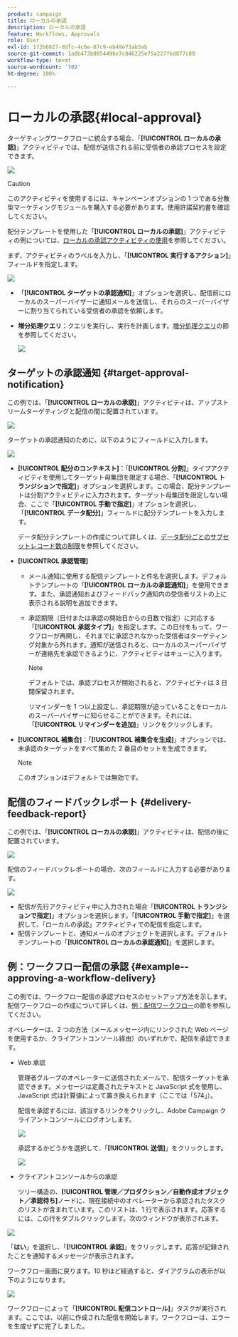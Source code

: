 ```yaml
---
product: campaign
title: ローカルの承認
description: ローカルの承認
feature: Workflows, Approvals
role: User
exl-id: 172b6827-ddfc-4c6e-87c9-eb49e73ab3ab
source-git-commit: 1a0b473b005449be7c846225e75a227f6d877c88
workflow-type: tm+mt
source-wordcount: '702'
ht-degree: 100%

---
```


# ローカルの承認{#local-approval}

ターゲティングワークフローに統合する場合、「**[!UICONTROL ローカルの承認]**」アクティビティでは、配信が送信される前に受信者の承認プロセスを設定できます。

![](assets/local_validation_0.png)

>[!CAUTION]
>
>このアクティビティを使用するには、キャンペーンオプションの 1 つである分散型マーケティングモジュールを購入する必要があります。使用許諾契約書を確認してください。

配分テンプレートを使用した「**[!UICONTROL ローカルの承認]**」アクティビティの例については、[ローカルの承認アクティビティの使用](local-approval-activity.md)を参照してください。

まず、アクティビティのラベルを入力し、「**[!UICONTROL 実行するアクション]**」フィールドを指定します。

![](assets/local_validation_1.png)

* 「**[!UICONTROL ターゲットの承認通知]**」オプションを選択し、配信前にローカルのスーパーバイザーに通知メールを送信し、それらのスーパーバイザーに割り当てられている受信者の承認を依頼します。

* **増分処理クエリ**：クエリを実行し、実行を計画します。[増分処理クエリ](incremental-query.md)の節を参照してください。

  ![](assets/local_validation_intro_3.png)

## ターゲットの承認通知 {#target-approval-notification}

この例では、「**[!UICONTROL ローカルの承認]**」アクティビティは、アップストリームターゲティングと配信の間に配置されています。

![](assets/local_validation_2.png)

ターゲットの承認通知のために、以下のようにフィールドに入力します。

![](assets/local_validation_3.png)

* **[!UICONTROL 配分のコンテキスト]**：「**[!UICONTROL 分割]**」タイプアクティビティを使用してターゲット母集団を限定する場合、「**[!UICONTROL トランジションで指定]**」オプションを選択します。この場合、配分テンプレートは分割アクティビティに入力されます。ターゲット母集団を限定しない場合、ここで「**[!UICONTROL 手動で指定]**」オプションを選択し、「**[!UICONTROL データ配分]**」フィールドに配分テンプレートを入力します。

  データ配分テンプレートの作成について詳しくは、[データ配分ごとのサブセットレコード数の制限](split.md#limiting-the-number-of-subset-records-per-data-distribution)を参照してください。

* **[!UICONTROL 承認管理]**

   * メール通知に使用する配信テンプレートと件名を選択します。デフォルトテンプレートの「**[!UICONTROL ローカルの承認通知]**」を使用できます。また、承認通知およびフィードバック通知内の受信者リストの上に表示される説明を追加できます。
   * 承認期限（日付または承認の開始日からの日数で指定）に対応する「**[!UICONTROL 承認タイプ]**」を指定します。この日付をもって、ワークフローが再開し、それまでに承認されなかった受信者はターゲティング対象から外れます。通知が送信されると、ローカルのスーパーバイザーが連絡先を承認できるように、アクティビティはキューに入ります。

     >[!NOTE]
     >
     >デフォルトでは、承認プロセスが開始されると、アクティビティは 3 日間保留されます。

     リマインダーを 1 つ以上設定し、承認期限が迫っていることをローカルのスーパーバイザーに知らせることができます。それには、「**[!UICONTROL リマインダーを追加]**」リンクをクリックします。

* **[!UICONTROL 補集合]**：「**[!UICONTROL 補集合を生成]**」オプションでは、未承認のターゲットをすべて集めた 2 番目のセットを生成できます。

  >[!NOTE]
  >
  >このオプションはデフォルトでは無効です。

## 配信のフィードバックレポート {#delivery-feedback-report}

この例では、「**[!UICONTROL ローカルの承認]**」アクティビティは、配信の後に配置されています。

![](assets/local_validation_4.png)

配信のフィードバックレポートの場合、次のフィールドに入力する必要があります。

![](assets/local_validation_workflow_4.png)

* 配信が先行アクティビティ中に入力された場合「**[!UICONTROL トランジションで指定]**」オプションを選択します。「**[!UICONTROL 手動で指定]**」を選択して、「ローカルの承認」アクティビティでの配信を指定します。
* 配信テンプレートと、通知メールのオブジェクトを選択します。デフォルトテンプレートの「**[!UICONTROL ローカルの承認通知]**」を選択します。

## 例：ワークフロー配信の承認 {#example--approving-a-workflow-delivery}

この例では、ワークフロー配信の承認プロセスのセットアップ方法を示します。配信ワークフローの作成について詳しくは、[例：配信ワークフロー](delivery.md#example--delivery-workflow)の節を参照してください。

オペレーターは、2 つの方法（メールメッセージ内にリンクされた Web ページを使用するか、クライアントコンソール経由）のいずれかで、配信を承認できます。

* Web 承認

  管理者グループのオペレーターに送信されたメールで、配信ターゲットを承認できます。メッセージは定義されたテキストと JavaScript 式を使用し、JavaScript 式は計算値によって置き換えられます（ここでは「574」）。

  配信を承認するには、該当するリンクをクリックし、Adobe Campaign クライアントコンソールにログオンします。

  ![](assets/new-workflow-valid-webaccess.png)

  承認するかどうかを選択して、「**[!UICONTROL 送信]**」をクリックします。

  ![](assets/new-workflow-valid-webaccess-confirm.png)

* クライアントコンソールからの承認

  ツリー構造の、**[!UICONTROL 管理／プロダクション／自動作成オブジェクト／承認待ち]**&#x200B;ノードに、現在接続中のオペレーターから承認されたタスクのリストが含まれています。このリストは、1 行で表示されます。応答するには、この行をダブルクリックします。次のウィンドウが表示されます。

![](assets/new-workflow-7.png)

「**はい**」を選択し、「**[!UICONTROL 承認]**」をクリックします。応答が記録されたことを通知するメッセージが表示されます。

ワークフロー画面に戻ります。10 秒ほど経過すると、ダイアグラムの表示が以下のようになります。

![](assets/new-workflow-8.png)

ワークフローによって「**[!UICONTROL 配信コントロール]**」タスクが実行されます。ここでは、以前に作成された配信を開始します。ワークフローは、エラーを生成せずに完了しました。
